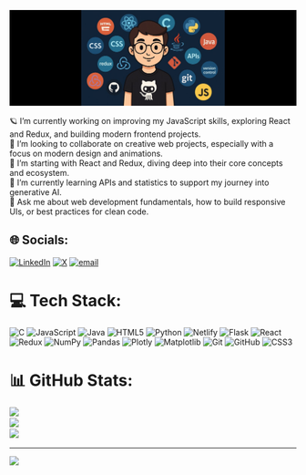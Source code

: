 ![logo](https://github.com/mayank9142/mayank9142/blob/main/github_banner.jpg)

🪐 I’m currently working on improving my JavaScript skills, exploring React and Redux, and building modern frontend projects.<br>👯 I’m looking to collaborate on creative web projects, especially with a focus on modern design and animations.<br>🤝 I’m starting with React and Redux, diving deep into their core concepts and ecosystem.<br>🌱 I’m currently learning APIs and statistics to support my journey into generative AI.<br>💬 Ask me about web development fundamentals, how to build responsive UIs, or best practices for clean code.


## 🌐 Socials:
[![LinkedIn](https://img.shields.io/badge/LinkedIn-%230077B5.svg?logo=linkedin&logoColor=white)](https://linkedin.com/in/mayank-soni-768ab028a) [![X](https://img.shields.io/badge/X-black.svg?logo=X&logoColor=white)](https://x.com/imayank9142) [![email](https://img.shields.io/badge/Email-D14836?logo=gmail&logoColor=white)](mailto:imayank.tech@gmail.com) 

# 💻 Tech Stack:
![C](https://img.shields.io/badge/c-%2300599C.svg?style=for-the-badge&logo=c&logoColor=white) ![JavaScript](https://img.shields.io/badge/javascript-%23323330.svg?style=for-the-badge&logo=javascript&logoColor=%23F7DF1E) ![Java](https://img.shields.io/badge/java-%23ED8B00.svg?style=for-the-badge&logo=openjdk&logoColor=white) ![HTML5](https://img.shields.io/badge/html5-%23E34F26.svg?style=for-the-badge&logo=html5&logoColor=white) ![Python](https://img.shields.io/badge/python-3670A0?style=for-the-badge&logo=python&logoColor=ffdd54) ![Netlify](https://img.shields.io/badge/netlify-%23000000.svg?style=for-the-badge&logo=netlify&logoColor=#00C7B7) ![Flask](https://img.shields.io/badge/flask-%23000.svg?style=for-the-badge&logo=flask&logoColor=white) ![React](https://img.shields.io/badge/react-%2320232a.svg?style=for-the-badge&logo=react&logoColor=%2361DAFB) ![Redux](https://img.shields.io/badge/redux-%23593d88.svg?style=for-the-badge&logo=redux&logoColor=white) ![NumPy](https://img.shields.io/badge/numpy-%23013243.svg?style=for-the-badge&logo=numpy&logoColor=white) ![Pandas](https://img.shields.io/badge/pandas-%23150458.svg?style=for-the-badge&logo=pandas&logoColor=white) ![Plotly](https://img.shields.io/badge/Plotly-%233F4F75.svg?style=for-the-badge&logo=plotly&logoColor=white) ![Matplotlib](https://img.shields.io/badge/Matplotlib-%23ffffff.svg?style=for-the-badge&logo=Matplotlib&logoColor=black) ![Git](https://img.shields.io/badge/git-%23F05033.svg?style=for-the-badge&logo=git&logoColor=white) ![GitHub](https://img.shields.io/badge/github-%23121011.svg?style=for-the-badge&logo=github&logoColor=white) ![CSS3](https://img.shields.io/badge/css3-%231572B6.svg?style=for-the-badge&logo=css3&logoColor=white)
# 📊 GitHub Stats:
![](https://github-readme-stats.vercel.app/api?username=mayank9142&theme=dark&hide_border=false&include_all_commits=true&count_private=false)<br/>
![](https://nirzak-streak-stats.vercel.app/?user=mayank9142&theme=dark&hide_border=false)<br/>
![](https://github-readme-stats.vercel.app/api/top-langs/?username=mayank9142&theme=dark&hide_border=false&include_all_commits=true&count_private=false&layout=compact)

---
[![](https://visitcount.itsvg.in/api?id=mayank9142&icon=0&color=0)](https://visitcount.itsvg.in)

<!-- Proudly created with GPRM ( https://gprm.itsvg.in ) -->
